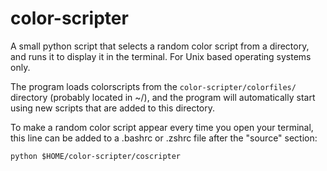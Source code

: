 # color-scripter
A small python script that selects a random color script from a directory, and runs it to display it in the terminal. For Unix based operating systems only. 

The program loads colorscripts from the 
``` color-scripter/colorfiles/ ```
directory (probably located in ~/), and the program will automatically start using new scripts that are added to this directory.

To make a random color script appear every time you open your terminal,
this line can be added to a .bashrc or .zshrc file after the "source" section:

``` python $HOME/color-scripter/coscripter ```
